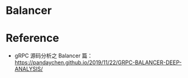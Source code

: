 # Balancer







# Reference

- gRPC 源码分析之 Balancer 篇：https://pandaychen.github.io/2019/11/22/GRPC-BALANCER-DEEP-ANALYSIS/

  



